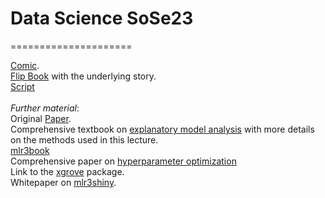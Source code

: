 # Data Science SoSe23
=====================

[Comic](https://www.amazon.de/-/en/Przemyslaw-Biecek/dp/8365291185/).\
[Flip Book](https://betaandbit.github.io/RML_DE/) with the underlying story.\
[Script](https://htmlpreview.github.io/?https://raw.githubusercontent.com/MI2DataLab/ResponsibleML-UseR2021/main/modelsXAI.html)\
\
*Further material*:\
Original [Paper](https://doi.org/10.1080/01605682.2021.1922098).\
Comprehensive textbook on [explanatory model analysis](https://ema.drwhy.ai/) with more details on the methods used in this lecture.\
[mlr3book](https://mlr3book.mlr-org.com/)\
Comprehensive paper on [hyperparameter optimization](https://arxiv.org/abs/2107.05847)\
Link to the [xgrove](https://github.com/g-rho/xgrove) package.\
Whitepaper on [mlr3shiny](https://www.ki-mv.de/whitepaper-serie/).
